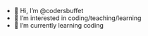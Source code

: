 - 👋 Hi, I’m @codersbuffet
- 👀 I’m interested in coding/teaching/learning
- 🌱 I’m currently learning coding

<!---
codersbuffet/codersbuffet is a ✨ special ✨ repository because its `README.md` (this file) appears on your GitHub profile.
You can click the Preview link to take a look at your changes.
--->
